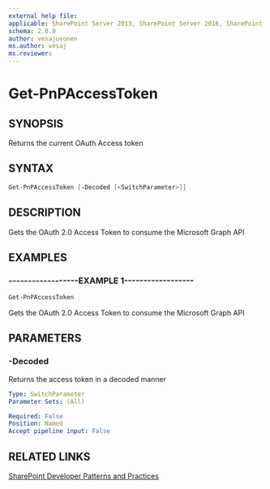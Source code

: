 ```yaml
---
external help file:
applicable: SharePoint Server 2013, SharePoint Server 2016, SharePoint Online
schema: 2.0.0
author: vesajuvonen
ms.author: vesaj
ms.reviewer:
---
```

# Get-PnPAccessToken

## SYNOPSIS
Returns the current OAuth Access token

## SYNTAX 

```powershell
Get-PnPAccessToken [-Decoded [<SwitchParameter>]]
```

## DESCRIPTION
Gets the OAuth 2.0 Access Token to consume the Microsoft Graph API

## EXAMPLES

### ------------------EXAMPLE 1------------------
```powershell
Get-PnPAccessToken
```

Gets the OAuth 2.0 Access Token to consume the Microsoft Graph API

## PARAMETERS

### -Decoded
Returns the access token in a decoded manner

```yaml
Type: SwitchParameter
Parameter Sets: (All)

Required: False
Position: Named
Accept pipeline input: False
```

## RELATED LINKS

[SharePoint Developer Patterns and Practices](https://aka.ms/sppnp)
